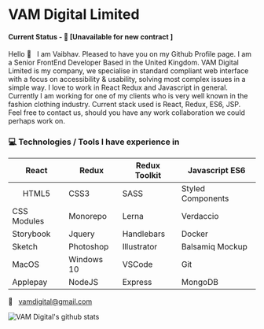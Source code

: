# VAM Digital Limited

#### Current Status - :dart: [Unavailable for new contract ]

Hello :wave: &nbsp; I am Vaibhav. Pleased to have you on my Github Profile page. I am a Senior FrontEnd Developer Based in the United Kingdom. 
VAM Digital Limited is my company, we specialise in standard compliant web interface with a focus on accessibility & usability, solving most complex issues in a simple way. I love to work in React Redux and Javascript in general. Currently I am working for one of my clients who is very well known in the fashion clothing industry. Current stack used is React, Redux, ES6, JSP. Feel free to contact us, should you have any work collaboration we could perhaps work on.

### :computer: Technologies / Tools I have experience in
|React| Redux | Redux Toolkit | Javascript ES6 |
|-|-|-|-|
| <center>HTML5</center> | CSS3 | SASS | Styled Components |
| CSS Modules| Monorepo|Lerna | Verdaccio |
| Storybook | Jquery| Handlebars | Docker |
| Sketch | Photoshop| Illustrator | Balsamiq Mockup |
| MacOS | Windows 10| VSCode | Git |
| Applepay | NodeJS | Express | MongoDB

:email: &nbsp; vamdigital@gmail.com

![VAM Digital's github stats](https://github-readme-stats.vercel.app/api?username=vamdigital&show_icons=true&hide_border=true)
